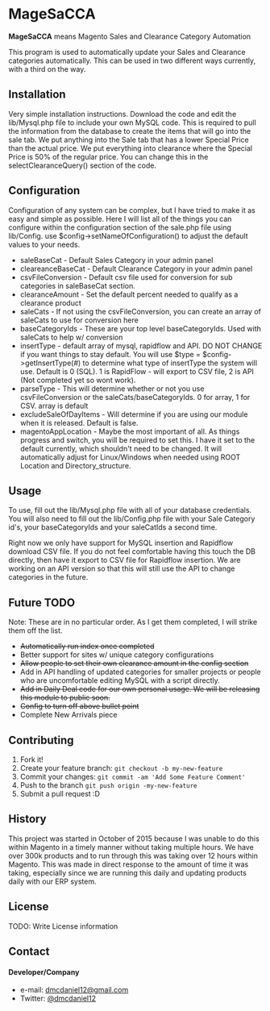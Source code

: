 # MageSaCCA
**MageSaCCA** means Magento Sales and Clearance Category Automation

This program is used to automatically update your Sales and Clearance categories automatically. This can be used in two different ways currently, with a third on the way. 

## Installation

Very simple installation instructions. Download the code and edit the lib/Mysql.php file to include your own MySQL code. This is required to pull the information
from the database to create the items that will go into the sale tab. We put anything into the Sale tab that has a lower Special Price than the actual price. We put everything into clearance
where the Special Price is 50% of the regular price. You can change this in the selectClearanceQuery() section of the code. 

## Configuration

Configuration of any system can be complex, but I have tried to make it as easy and simple as possible. Here I will list all of the things you can configure within the configuration
section of the sale.php file using lib/Config. use $config->setNameOfConfiguration() to adjust the default values to your needs. 

* saleBaseCat - Default Sales Category in your admin panel
* cleareanceBaseCat - Default Clearance Category in your admin panel
* csvFileConversion - Default csv file used for conversion for sub categories in saleBaseCat section. 
* clearanceAmount - Set the default percent needed to qualify as a clearance product
* saleCats - If not using the csvFileConversion, you can create an array of saleCats to use for conversion here
* baseCategoryIds - These are your top level baseCategoryIds. Used with saleCats to help w/ conversion
* insertType - default array of mysql, rapidflow and API. DO NOT CHANGE if you want things to stay default. You will use $type = $config->getInsertType(#) to determine what type of insertType the system will use. Default is 0 (SQL). 1 is RapidFlow - will export to CSV file, 2 is API (Not completed yet so wont work). 
* parseType - This will determine whether or not you use csvFileConversion or the saleCats/baseCategoryIds. 0 for array, 1 for CSV. array is default
* excludeSaleOfDayItems - Will determine if you are using our module when it is released. Default is false. 
* magentoAppLocation - Maybe the most important of all. As things progress and switch, you will be required to set this. I have it set to the default currently, which shouldn't need to be changed. It will automatically adjust for Linux/Windows when needed using ROOT Location and Directory_structure. 

## Usage

To use, fill out the lib/Mysql.php file with all of your database credentials. You will also need to fill out the lib/Config.php file with your Sale Category id's, your baseCategoryIds
and your saleCatIds a second time. 

Right now we only have support for MySQL insertion and Rapidflow download CSV file. If you do not feel comfortable having this touch the DB directly, 
then have it export to CSV file for Rapidflow insertion. We are working on an API version so that this will still use the API to change categories in 
the future. 

## Future TODO

Note: These are in no particular order. As I get them completed, I will strike them off the list. 

* ~~Automatically run index once completed~~
* Better support for sites w/ unique category configurations
* ~~Allow people to set their own clearance amount in the config section~~
* Add in API handling of updated categories for smaller projects or people who are uncomfortable editing MySQL with a script directly. 
* ~~Add in Daily Deal code for our own personal usage. We will be releasing this module to public soon.~~
* ~~Config to turn off above bullet point~~
* Complete New Arrivals piece

## Contributing

1. Fork it!
2. Create your feature branch: `git checkout -b my-new-feature`
3. Commit your changes: `git commit -am 'Add Some Feature Comment'`
4. Push to the branch `git push origin -my-new-feature`
5. Submit a pull request :D

## History

This project was started in October of 2015 because I was unable to do this within Magento in a timely manner without taking multiple hours. We have over 300k products 
and to run through this was taking over 12 hours within Magento. This was made in direct response to the amount of time it was taking, especially since we are running this 
daily and updating products daily with our ERP system. 

## License

TODO: Write License information

## Contact

#### Developer/Company

* e-mail: dmcdaniel12@gmail.com
* Twitter: [@dmcdaniel12](https://twitter.com/dmcdaniel12 "dmcdaniel12 on twitter")

